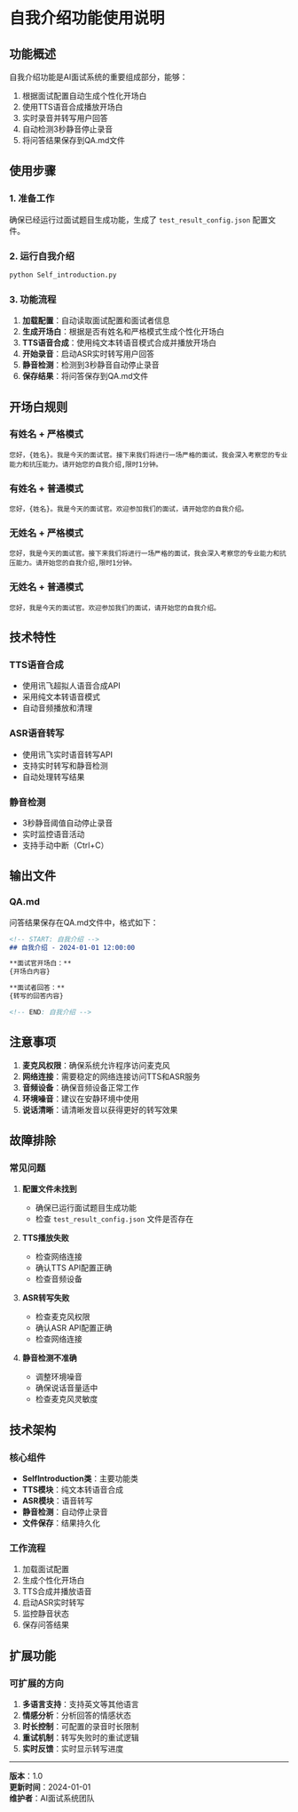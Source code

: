 # 自我介绍功能使用说明

## 功能概述

自我介绍功能是AI面试系统的重要组成部分，能够：
1. 根据面试配置自动生成个性化开场白
2. 使用TTS语音合成播放开场白
3. 实时录音并转写用户回答
4. 自动检测3秒静音停止录音
5. 将问答结果保存到QA.md文件

## 使用步骤

### 1. 准备工作
确保已经运行过面试题目生成功能，生成了 `test_result_config.json` 配置文件。

### 2. 运行自我介绍
```bash
python Self_introduction.py
```

### 3. 功能流程
1. **加载配置**：自动读取面试配置和面试者信息
2. **生成开场白**：根据是否有姓名和严格模式生成个性化开场白
3. **TTS语音合成**：使用纯文本转语音模式合成并播放开场白
4. **开始录音**：启动ASR实时转写用户回答
5. **静音检测**：检测到3秒静音自动停止录音
6. **保存结果**：将问答保存到QA.md文件

## 开场白规则

### 有姓名 + 严格模式
```
您好，{姓名}。我是今天的面试官。接下来我们将进行一场严格的面试，我会深入考察您的专业能力和抗压能力。请开始您的自我介绍,限时1分钟。
```

### 有姓名 + 普通模式
```
您好，{姓名}。我是今天的面试官。欢迎参加我们的面试，请开始您的自我介绍。
```

### 无姓名 + 严格模式
```
您好，我是今天的面试官。接下来我们将进行一场严格的面试，我会深入考察您的专业能力和抗压能力。请开始您的自我介绍,限时1分钟。
```

### 无姓名 + 普通模式
```
您好，我是今天的面试官。欢迎参加我们的面试，请开始您的自我介绍。
```

## 技术特性

### TTS语音合成
- 使用讯飞超拟人语音合成API
- 采用纯文本转语音模式
- 自动音频播放和清理

### ASR语音转写
- 使用讯飞实时语音转写API
- 支持实时转写和静音检测
- 自动处理转写结果

### 静音检测
- 3秒静音阈值自动停止录音
- 实时监控语音活动
- 支持手动中断（Ctrl+C）

## 输出文件

### QA.md
问答结果保存在QA.md文件中，格式如下：
```markdown
<!-- START: 自我介绍 -->
## 自我介绍 - 2024-01-01 12:00:00

**面试官开场白：**
{开场白内容}

**面试者回答：**
{转写的回答内容}

<!-- END: 自我介绍 -->
```

## 注意事项

1. **麦克风权限**：确保系统允许程序访问麦克风
2. **网络连接**：需要稳定的网络连接访问TTS和ASR服务
3. **音频设备**：确保音频设备正常工作
4. **环境噪音**：建议在安静环境中使用
5. **说话清晰**：请清晰发音以获得更好的转写效果

## 故障排除

### 常见问题

1. **配置文件未找到**
   - 确保已运行面试题目生成功能
   - 检查 `test_result_config.json` 文件是否存在

2. **TTS播放失败**
   - 检查网络连接
   - 确认TTS API配置正确
   - 检查音频设备

3. **ASR转写失败**
   - 检查麦克风权限
   - 确认ASR API配置正确
   - 检查网络连接

4. **静音检测不准确**
   - 调整环境噪音
   - 确保说话音量适中
   - 检查麦克风灵敏度

## 技术架构

### 核心组件
- **SelfIntroduction类**：主要功能类
- **TTS模块**：纯文本转语音合成
- **ASR模块**：语音转写
- **静音检测**：自动停止录音
- **文件保存**：结果持久化

### 工作流程
1. 加载面试配置
2. 生成个性化开场白
3. TTS合成并播放语音
4. 启动ASR实时转写
5. 监控静音状态
6. 保存问答结果

## 扩展功能

### 可扩展的方向
1. **多语言支持**：支持英文等其他语言
2. **情感分析**：分析回答的情感状态
3. **时长控制**：可配置的录音时长限制
4. **重试机制**：转写失败时的重试逻辑
5. **实时反馈**：实时显示转写进度

---

**版本**：1.0  
**更新时间**：2024-01-01  
**维护者**：AI面试系统团队 